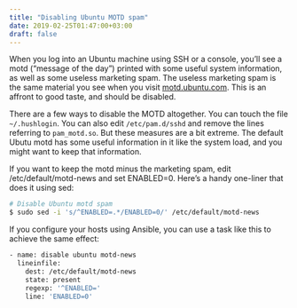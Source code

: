 ```yaml
---
title: "Disabling Ubuntu MOTD spam"
date: 2019-02-25T01:47:00+03:00
draft: false
---
```

When you log into an Ubuntu machine using SSH or a console, you’ll see a motd (“message of the day”) printed with some useful system information, as well as some useless marketing spam. The useless marketing spam is the same material you see when you visit [motd.ubuntu.com](motd.ubuntu.com). This is an affront to good taste, and should be disabled.

There are a few ways to disable the MOTD altogether. You can touch the file ``~/.hushlogin``. You can also edit ``/etc/pam.d/sshd`` and remove the lines referring to ``pam_motd.so``. But these measures are a bit extreme. The default Ubutu motd has some useful information in it like the system load, and you might want to keep that information.

If you want to keep the motd minus the marketing spam, edit /etc/default/motd-news and set ENABLED=0. Here’s a handy one-liner that does it using sed:
```bash
# Disable Ubuntu motd spam
$ sudo sed -i 's/^ENABLED=.*/ENABLED=0/' /etc/default/motd-news
```
If you configure your hosts using Ansible, you can use a task like this to achieve the same effect:


```bash
- name: disable ubuntu motd-news
  lineinfile:
    dest: /etc/default/motd-news
    state: present
    regexp: '^ENABLED='
    line: 'ENABLED=0'
```
